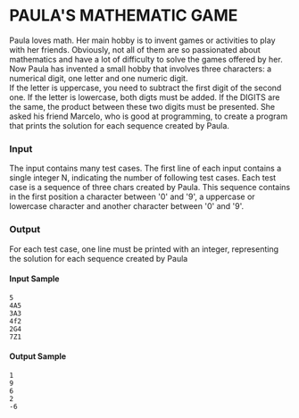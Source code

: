 # PAULA'S MATHEMATIC GAME
Paula loves math. Her main hobby is to invent games or activities to play with her friends. Obviously, not all of them are so passionated about mathematics and have a lot of difficulty to solve the games offered by her. Now Paula has invented a small hobby that involves three characters: a numerical digit, one letter and one numeric digit.  
If the letter is uppercase, you need to subtract the first digit of the second one. If the letter is lowercase, both digts must be added. If the DIGITS are the same, the product between these two digits must be presented. She asked his friend Marcelo, who is good at programming, to create a program that prints the solution for each sequence created by Paula.  
### Input
The input contains many test cases. The first line of each input contains a single integer N, indicating the number of following test cases. Each test case is a sequence of three chars created by Paula. This sequence contains in the first position a character between '0' and '9', a uppercase or lowercase character and another character between '0' and '9'.
### Output
For each test case, one line must be printed with an integer, representing the solution for each sequence created by Paula  
#### Input Sample	        
    5  
    4A5  
    3A3  
    4f2  
    2G4  
    7Z1  

#### Output Sample
    1  
    9  
    6  
    2  
    -6